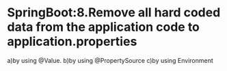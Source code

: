 # SpringBoot:8.Remove all hard coded data from the application code to application.properties
a)by using @Value.
b)by using @PropertySource
c)by using Environment
